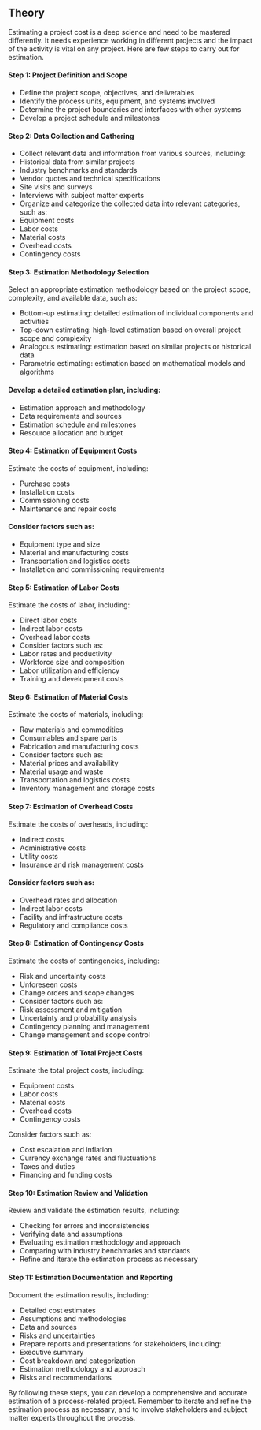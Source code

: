 ## Theory

Estimating a project cost is a deep science and need to be mastered differently. It needs experience working in different projects and the impact of the activity is vital on any project. Here are few steps to carry out for estimation.

#### Step 1: Project Definition and Scope
-	Define the project scope, objectives, and deliverables
-	Identify the process units, equipment, and systems involved
-	Determine the project boundaries and interfaces with other systems
-	Develop a project schedule and milestones

#### Step 2: Data Collection and Gathering
-	Collect relevant data and information from various sources, including:
-	Historical data from similar projects
-	Industry benchmarks and standards
-	Vendor quotes and technical specifications
-	Site visits and surveys
-	Interviews with subject matter experts
-	Organize and categorize the collected data into relevant categories, such as:
-	Equipment costs
-	Labor costs
-	Material costs
-	Overhead costs
-	Contingency costs

#### Step 3: Estimation Methodology Selection
Select an appropriate estimation methodology based on the project scope, complexity, and available data, such as:
-	Bottom-up estimating: detailed estimation of individual components and activities
-	Top-down estimating: high-level estimation based on overall project scope and complexity
-	Analogous estimating: estimation based on similar projects or historical data
-	Parametric estimating: estimation based on mathematical models and algorithms

#### Develop a detailed estimation plan, including:
-	Estimation approach and methodology
-	Data requirements and sources
-	Estimation schedule and milestones
-	Resource allocation and budget

#### Step 4: Estimation of Equipment Costs
Estimate the costs of equipment, including:
-	Purchase costs
-	Installation costs
-	Commissioning costs
-	Maintenance and repair costs

#### Consider factors such as:
-	Equipment type and size
-	Material and manufacturing costs
-	Transportation and logistics costs
-	Installation and commissioning requirements

#### Step 5: Estimation of Labor Costs
Estimate the costs of labor, including:
-	Direct labor costs
-	Indirect labor costs
-	Overhead labor costs
-	Consider factors such as:
-	Labor rates and productivity
-	Workforce size and composition
-	Labor utilization and efficiency
-	Training and development costs

#### Step 6: Estimation of Material Costs
Estimate the costs of materials, including:
-	Raw materials and commodities
-	Consumables and spare parts
-	Fabrication and manufacturing costs
-	Consider factors such as:
-	Material prices and availability
-	Material usage and waste
-	Transportation and logistics costs
-	Inventory management and storage costs

#### Step 7: Estimation of Overhead Costs
Estimate the costs of overheads, including:
-	Indirect costs
-	Administrative costs
-	Utility costs
-	Insurance and risk management costs

#### Consider factors such as:
-	Overhead rates and allocation
-	Indirect labor costs
-   Facility and infrastructure costs
-	Regulatory and compliance costs

#### Step 8: Estimation of Contingency Costs
Estimate the costs of contingencies, including:
-	Risk and uncertainty costs
-	Unforeseen costs
-	Change orders and scope changes
-	Consider factors such as:
-	Risk assessment and mitigation
-	Uncertainty and probability analysis
-	Contingency planning and management
-	Change management and scope control

#### Step 9: Estimation of Total Project Costs
Estimate the total project costs, including:
-	Equipment costs
-	Labor costs
-	Material costs
-	Overhead costs
-	Contingency costs

Consider factors such as:
-	Cost escalation and inflation
-	Currency exchange rates and fluctuations
-	Taxes and duties
-	Financing and funding costs

#### Step 10: Estimation Review and Validation
Review and validate the estimation results, including:
-	Checking for errors and inconsistencies
-	Verifying data and assumptions
-	Evaluating estimation methodology and approach
-	Comparing with industry benchmarks and standards
-	Refine and iterate the estimation process as necessary

#### Step 11: Estimation Documentation and Reporting
Document the estimation results, including:
-	Detailed cost estimates
-	Assumptions and methodologies
-	Data and sources
-	Risks and uncertainties
-	Prepare reports and presentations for stakeholders, including:
-	Executive summary
-	Cost breakdown and categorization
-	Estimation methodology and approach
-	Risks and recommendations

By following these steps, you can develop a comprehensive and accurate estimation of a process-related project. Remember to iterate and refine the estimation process as necessary, and to involve stakeholders and subject matter experts throughout the process.
